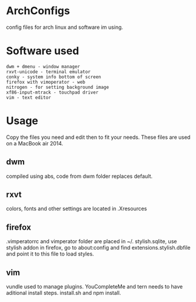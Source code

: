 # ArchConfigs
config files for arch linux and software im using.

# Software used
	dwm + dmenu - window manager
	rxvt-unicode - terminal emulator
	conky - system info bottom of screen		
	firefox with vimoperator - web
	nitrogen - for setting background image
	xf86-input-mtrack - touchpad driver
	vim - text editor

# Usage 
Copy the files you need and edit then to fit your needs.
These files are used on a MacBook air 2014.

## dwm
compiled using abs, code from dwm folder replaces default.

## rxvt 
colors, fonts and other settings are located in .Xresources

## firefox
.vimperatorrc and vimperator folder are placed in ~/.
stylish.sqlite, use stylish addon in firefox, go to about:config and find 
extensions.stylish.dbfile and point it to this file to load styles.

## vim 
vundle used to manage plugins. YouCompleteMe and tern needs to have aditional install steps.
install.sh and npm install.
